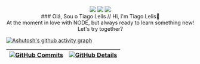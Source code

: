 <div align = center> 
   <a href = "mailto:lelistiago2@gmail.com"><img src="https://img.shields.io/badge/-Gmail-%23333?style=for-the-badge&logo=gmail&logoColor=black" target="_blank"></a>
  <a href="https://www.linkedin.com/in/tiago-lelis-240286161/" target="_blank"><img src="https://img.shields.io/badge/-LinkedIn-%230077B5?style=for-the-badge&logo=linkedin&logoColor=black" target="_blank"></a>  <a href="https://instagram.com/tiagolelis" target="_blank"><img src="https://img.shields.io/badge/-Instagram-%23E4405F?style=for-the-badge&logo=instagram&logoColor=black" target="_blank"></a>
</div>

<div align = center>
### Olá, Sou o Tiago Lelis // Hi, i'm Tiago Lelis👋
</div>

<div align = center>
   At the moment in love with NODE, but always ready to learn something new! Let's try together?
</div>

  

  

  
  [![Ashutosh's github activity graph](https://github-readme-activity-graph.cyclic.app/graph?username=magura13&bg_color=red&color=bd93f9&line=bd93f9&point=f1f5f9&area=true&hide_border=true)](https://github.com/magura13/github-readme-activity-graph)

 | [![GitHub Commits](http://github-profile-summary-cards.vercel.app/api/cards/productive-time?username=magura13&theme=dracula&utcOffset=-3)](https://github.com/vn7n24fzkq/github-profile-summary-cards) | [![GitHub Details](http://github-profile-summary-cards.vercel.app/api/cards/profile-details?username=magura13&theme=dracula)](https://github.com/vn7n24fzkq/github-profile-summary-cards) |  
 | ----------- | ----------- |
